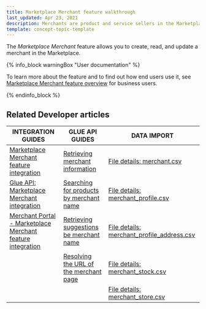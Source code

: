 ```yaml
---
title: Marketplace Merchant feature walkthrough
last_updated: Apr 23, 2021
description: Merchants are product and service sellers in the Marketplace.
template: concept-topic-template
---
```


The *Marketplace Merchant* feature allows you to create, read, and update a merchant in the Marketplace.

{% info_block warningBox "User documentation" %}

To learn more about the feature and to find out how end users use it, see [Marketplace Merchant feature overview](/docs/marketplace/user/features/{{page.version}}/marketplace-merchant-feature-overview/marketplace-merchant-feature-overview.html) for business users.

{% endinfo_block %}


## Related Developer articles

|INTEGRATION GUIDES  |GLUE API GUIDES  |DATA IMPORT  |
|---------|---------|---------|
|[Marketplace Merchant feature integration](/docs/marketplace/dev/feature-integration-guides/{{page.version}}/marketplace-merchant-feature-integration.html)     |[Retrieving merchant information](/docs/marketplace/dev/glue-api-guides/{{page.version}}/merchants/retrieving-merchants.html)   | [File details: merchant.csv](/docs/marketplace/dev/data-import/{{page.version}}/file-details-merchant-csv.html)        |
|[Glue API: Marketplace Merchant integration](/docs/marketplace/dev/feature-integration-guides/{{page.version}}/glue/marketplace-merchant-feature-integration.html)     | [Searching for products by merchant name](/docs/marketplace/dev/glue-api-guides/{{page.version}}/searching-the-product-catalog.html) | [File details: merchant_profile.csv](/docs/marketplace/dev/data-import/{{page.version}}/file-details-merchant-profile-csv.html)        |
| [Merchant Portal - Marketplace Merchant feature integration](/docs/marketplace/dev/feature-integration-guides/{{page.version}}/merchant-portal-marketplace-merchant-feature-integration.html)    | [Retrieving suggestions be merchant name](/docs/marketplace/dev/glue-api-guides/{{page.version}}/retrieving-autocomplete-and-search-suggestions.html) | [File details: merchant_profile_address.csv](/docs/marketplace/dev/data-import/{{page.version}}/file-details-merchant-profile-address-csv.html)        |
|     | [Resolving the URL of the merchant page](/docs/marketplace/dev/glue-api-guides/{{page.version}}/resolving-search-engine-friendly-urls.html) |[File details: merchant_stock.csv](/docs/marketplace/dev/data-import/{{page.version}}/file-details-merchant-stock-csv.html)  |
|   |   | [File details: merchant_store.csv](/docs/marketplace/dev/data-import/{{page.version}}/file-details-merchant-store-csv.html)        |

